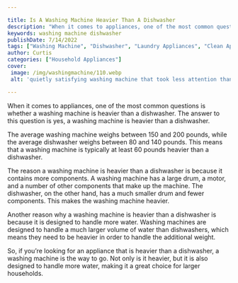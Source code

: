```yaml
---

title: Is A Washing Machine Heavier Than A Dishwasher
description: "When it comes to appliances, one of the most common questions is whether a washing machine is heavier than a dishwasher. The answe...keep reading to learn"
keywords: washing machine dishwasher
publishDate: 7/14/2022
tags: ["Washing Machine", "Dishwasher", "Laundry Appliances", "Clean Appliance"]
author: Curtis
categories: ["Household Appliances"]
cover: 
 image: /img/washingmachine/110.webp
 alt: 'quietly satisfying washing machine that took less attention than they thought'

---
```


When it comes to appliances, one of the most common questions is whether a washing machine is heavier than a dishwasher. The answer to this question is yes, a washing machine is heavier than a dishwasher.

The average washing machine weighs between 150 and 200 pounds, while the average dishwasher weighs between 80 and 140 pounds. This means that a washing machine is typically at least 60 pounds heavier than a dishwasher.

The reason a washing machine is heavier than a dishwasher is because it contains more components. A washing machine has a large drum, a motor, and a number of other components that make up the machine. The dishwasher, on the other hand, has a much smaller drum and fewer components. This makes the washing machine heavier.

Another reason why a washing machine is heavier than a dishwasher is because it is designed to handle more water. Washing machines are designed to handle a much larger volume of water than dishwashers, which means they need to be heavier in order to handle the additional weight.

So, if you’re looking for an appliance that is heavier than a dishwasher, a washing machine is the way to go. Not only is it heavier, but it is also designed to handle more water, making it a great choice for larger households.
